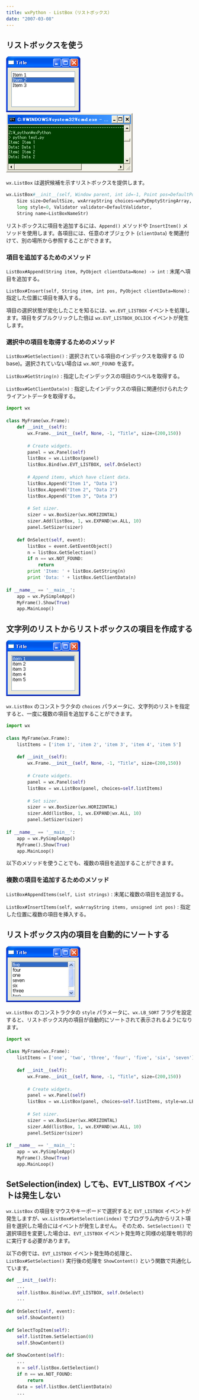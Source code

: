 ```yaml
---
title: wxPython - ListBox（リストボックス）
date: "2007-03-08"
---
```


リストボックスを使う
---

![./image/20070410-list_box.png](./image/20070410-list_box.png)
![./image/20070410-list_box2.png](./image/20070410-list_box2.png)

`wx.ListBox` は選択候補を示すリストボックスを提供します。

~~~ python
wx.ListBox#__init__(self, Window parent, int id=-1, Point pos=DefaultPosition,
    Size size=DefaultSize, wxArrayString choices=wxPyEmptyStringArray,
    long style=0, Validator validator=DefaultValidator,
    String name=ListBoxNameStr)
~~~

リストボックスに項目を追加するには、`Append()` メソッドや `InsertItem()` メソッドを使用します。各項目には、任意のオブジェクト (`clientData`) を関連付けて、別の場所から参照することができます。

### 項目を追加するためのメソッド

`ListBox#Append(String item, PyObject clientData=None) -> int`
: 末尾へ項目を追加する。

`ListBox#Insert(self, String item, int pos, PyObject clientData=None)`
: 指定した位置に項目を挿入する。

項目の選択状態が変化したことを知るには、`wx.EVT_LISTBOX` イベントを処理します。項目をダブルクリックした倍は `wx.EVT_LISTBOX_DCLICK` イベントが発生します。

### 選択中の項目を取得するためのメソッド

`ListBox#GetSelection()`
: 選択されている項目のインデックスを取得する (0 base)。選択されていない場合は `wx.NOT_FOUND` を返す。

`ListBox#GetString(n)`
: 指定したインデックスの項目のラベルを取得する。

`ListBox#GetClientData(n)`
: 指定したインデックスの項目に関連付けられたクライアントデータを取得する。

~~~ python
import wx

class MyFrame(wx.Frame):
    def __init__(self):
        wx.Frame.__init__(self, None, -1, "Title", size=(200,150))

        # Create widgets.
        panel = wx.Panel(self)
        listBox = wx.ListBox(panel)
        listBox.Bind(wx.EVT_LISTBOX, self.OnSelect)

        # Append items, which have client data.
        listBox.Append("Item 1", "Data 1")
        listBox.Append("Item 2", "Data 2")
        listBox.Append("Item 3", "Data 3")

        # Set sizer.
        sizer = wx.BoxSizer(wx.HORIZONTAL)
        sizer.Add(listBox, 1, wx.EXPAND|wx.ALL, 10)
        panel.SetSizer(sizer)

    def OnSelect(self, event):
        listBox = event.GetEventObject()
        n = listBox.GetSelection()
        if n == wx.NOT_FOUND:
            return
        print 'Item: ' + listBox.GetString(n)
        print 'Data: ' + listBox.GetClientData(n)

if __name__ == '__main__':
    app = wx.PySimpleApp()
    MyFrame().Show(True)
    app.MainLoop()
~~~


文字列のリストからリストボックスの項目を作成する
----

![./image/20070410-list_box3.png](./image/20070410-list_box3.png)

`wx.ListBox` のコンストラクタの `choices` パラメータに、文字列のリストを指定すると、一度に複数の項目を追加することができます。

~~~ python
import wx

class MyFrame(wx.Frame):
    listItems = ['item 1', 'item 2', 'item 3', 'item 4', 'item 5']

    def __init__(self):
        wx.Frame.__init__(self, None, -1, "Title", size=(200,150))

        # Create widgets.
        panel = wx.Panel(self)
        listBox = wx.ListBox(panel, choices=self.listItems)

        # Set sizer.
        sizer = wx.BoxSizer(wx.HORIZONTAL)
        sizer.Add(listBox, 1, wx.EXPAND|wx.ALL, 10)
        panel.SetSizer(sizer)

if __name__ == '__main__':
    app = wx.PySimpleApp()
    MyFrame().Show(True)
    app.MainLoop()
~~~

以下のメソッドを使うことでも、複数の項目を追加することができます。

### 複数の項目を追加するためのメソッド

`ListBox#AppendItems(self, List strings)`
: 末尾に複数の項目を追加する。

`ListBox#InsertItems(self, wxArrayString items, unsigned int pos)`
: 指定した位置に複数の項目を挿入する。


リストボックス内の項目を自動的にソートする
----

![./image/20070410-list_box4.png](./image/20070410-list_box4.png)

`wx.ListBox` のコンストラクタの `style` パラメータに、`wx.LB_SORT` フラグを設定すると、リストボックス内の項目が自動的にソートされて表示されるようになります。

~~~ python
import wx

class MyFrame(wx.Frame):
    listItems = ['one', 'two', 'three', 'four', 'five', 'six', 'seven']

    def __init__(self):
        wx.Frame.__init__(self, None, -1, "Title", size=(200,150))

        # Create widgets.
        panel = wx.Panel(self)
        listBox = wx.ListBox(panel, choices=self.listItems, style=wx.LB_SORT)

        # Set sizer.
        sizer = wx.BoxSizer(wx.HORIZONTAL)
        sizer.Add(listBox, 1, wx.EXPAND|wx.ALL, 10)
        panel.SetSizer(sizer)

if __name__ == '__main__':
    app = wx.PySimpleApp()
    MyFrame().Show(True)
    app.MainLoop()
~~~


SetSelection(index) しても、EVT_LISTBOX イベントは発生しない
----

`wx.ListBox` の項目をマウスやキーボードで選択すると `EVT_LISTBOX` イベントが発生しますが、`wx.ListBox#SetSelection(index)` でプログラム内からリスト項目を選択した場合にはイベントが発生しません。
そのため、`SetSelection()` で選択項目を変更した場合は、`EVT_LISTBOX` イベント発生時と同様の処理を明示的に実行する必要があります。

以下の例では、`EVT_LISTBOX` イベント発生時の処理と、`ListBox#SetSelection()` 実行後の処理を `ShowContent()` という関数で共通化しています。

~~~ python
def __init__(self):
    ...
    self.listBox.Bind(wx.EVT_LISTBOX, self.OnSelect)
    ...

def OnSelect(self, event):
    self.ShowContent()

def SelectTopItem(self):
    self.listItem.SetSelection(0)
    self.ShowContent()

def ShowContent(self):
    ...
    n = self.listBox.GetSelection()
    if n == wx.NOT_FOUND:
        return
    data = self.listBox.GetClientData(n)
    ...
~~~

